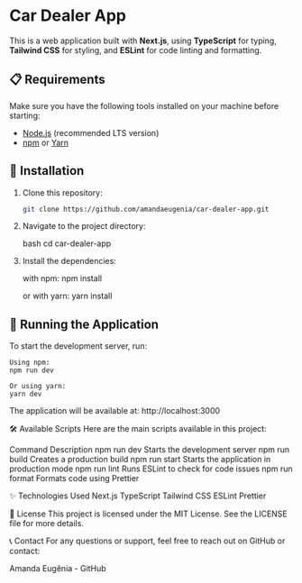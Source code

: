# Car Dealer App

This is a web application built with **Next.js**, using **TypeScript** for typing, **Tailwind CSS** for styling, and **ESLint** for code linting and formatting.

## 📋 **Requirements**

Make sure you have the following tools installed on your machine before starting:

- [Node.js](https://nodejs.org/) (recommended LTS version)
- [npm](https://www.npmjs.com/) or [Yarn](https://yarnpkg.com/)

## 📂 **Installation**

1. Clone this repository:

   ```bash
   git clone https://github.com/amandaeugenia/car-dealer-app.git


2. Navigate to the project directory:

    bash
    cd car-dealer-app

3. Install the dependencies:

    with npm:
    npm install

    or with yarn:
    yarn install 

## 🚀 Running the Application
To start the development server, run:

    Using npm:
    npm run dev

    Or using yarn:
    yarn dev

The application will be available at: http://localhost:3000

🛠️ Available Scripts
Here are the main scripts available in this project:

Command	Description
npm run dev	Starts the development server
npm run build	Creates a production build
npm run start	Starts the application in production mode
npm run lint	Runs ESLint to check for code issues
npm run format	Formats code using Prettier


✨ Technologies Used
Next.js
TypeScript
Tailwind CSS
ESLint
Prettier


📄 License
This project is licensed under the MIT License. See the LICENSE file for more details.

📞 Contact
For any questions or support, feel free to reach out on GitHub or contact:

Amanda Eugênia - GitHub